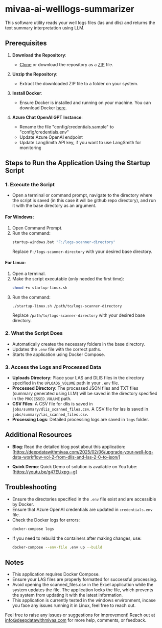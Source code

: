# mivaa-ai-welllogs-summarizer
This software utility reads your well logs files (las and dlis) and returns the text summary interpretation using LLM.

## Prerequisites

1. **Download the Repository**:
   - [Clone](https://github.com/MIVAA-ai/mivaa-ai-welllogs-summarizer.git) or download the repository as a [ZIP](https://github.com/MIVAA-ai/mivaa-ai-welllogs-summarizer/archive/refs/heads/main.zip) file.

2. **Unzip the Repository**:
   - Extract the downloaded ZIP file to a folder on your system.

3. **Install Docker**:
   - Ensure Docker is installed and running on your machine. You can download Docker [here](https://www.docker.com/).

4. **Azure Chat OpenAI GPT Instance**:
   - Rename the file "config/credentials.sample" to "config/credentials.env"
   - Update Azure OpenAI endpoint
   - Update LangSmith API key, if you want to use LangSmith for monitoring
   
## Steps to Run the Application Using the Startup Script

### 1. Execute the Script
- Open a terminal or command prompt, navigate to the directory where the script is saved (in this case it will be github repo directory), and run it with the base directory as an argument.

#### For Windows:
1. Open Command Prompt.
2. Run the command:
   ```cmd
   startup-windows.bat "F:/logs-scanner-directory"
   ```
   Replace `F:/logs-scanner-directory` with your desired base directory.

#### For Linux:
1. Open a terminal.
2. Make the script executable (only needed the first time):
   ```bash
   chmod +x startup-linux.sh
   ```
3. Run the command:
   ```bash
   ./startup-linux.sh /path/to/logs-scanner-directory
   ```
   Replace `/path/to/logs-scanner-directory` with your desired base directory.

### 2. What the Script Does
- Automatically creates the necessary folders in the base directory.
- Updates the `.env` file with the correct paths.
- Starts the application using Docker Compose.

### 3. Access the Logs and Processed Data

- **Uploads Directory**:
  Place your LAS and DLIS files in the directory specified in the `UPLOADS_VOLUME` path in your `.env` file.
- **Processed Directory**:
  The processed JSON files and TXT files (summary generated using LLM) will be saved in the directory specified in the `PROCESSED_VOLUME` path.
- **CSV Files**:
  A CSV file for dlis is saved in `jobs/summary/dlis_scanned_files.csv`.
  A CSV file for las is saved in `jobs/summary/las_scanned_files.csv`.  
- **Processing Logs**:
  Detailed processing logs are saved in `logs` folder.

## Additional Resources

- **Blog**:
  Read the detailed blog post about this application: [https://deepdatawithmivaa.com/2025/02/06/upgrade-your-well-log-data-workflow-vol-2-from-dlis-and-las-2-0-to-json/]

- **Quick Demo**:
  Quick Demo of solution is available on YouTube: [https://youtu.be/g47EUxpg--g]

## Troubleshooting

- Ensure the directories specified in the `.env` file exist and are accessible by Docker.
- Ensure that Azure OpenAI credentials are updated in `credentials.env` file. 
- Check the Docker logs for errors:
  ```bash
  docker-compose logs
  ```
- If you need to rebuild the containers after making changes, use:
  ```bash
  docker-compose --env-file .env up --build
  ```

## Notes

- This application requires Docker Compose.
- Ensure your LAS files are properly formatted for successful processing.
- Avoid opening the scanned_files.csv in the Excel application while the system updates the file. The application locks the file, which prevents the system from updating it with the latest information.
- This application is currently tested in the windows environment, incase you face any issues running it in Linux, feel free to reach out.

Feel free to raise any issues or suggestions for improvement! Reach out at [info@deepdatawithmivaa.com](mailto:info@deepdatawithmivaa.com) for more help, comments, or feedback.
